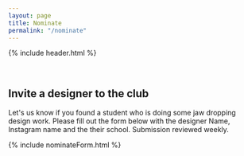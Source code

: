 ```yaml
---
layout: page
title: Nominate
permalink: "/nominate"
---
```

{% include header.html %}

<br>


## Invite a designer to the club
Let's us know if you found a student who is doing some jaw dropping design work. Please fill out the form below with the designer Name, Instagram name and the their school. Submission reviewed weekly.

{% include nominateForm.html %}
